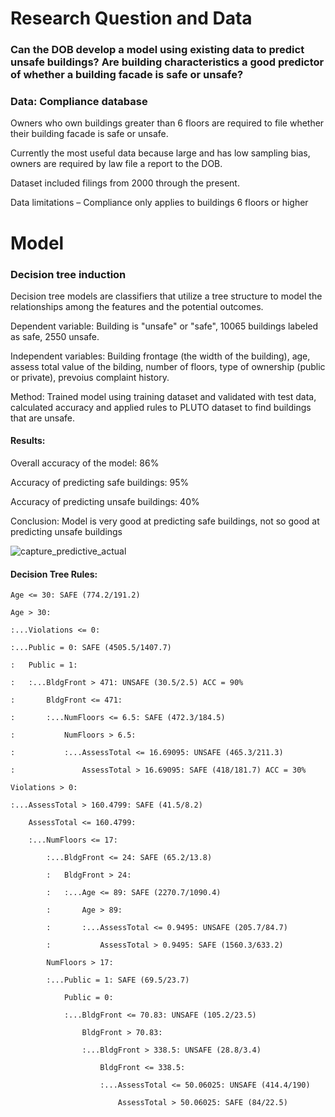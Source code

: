 # Research Question and Data

### Can the DOB develop a model using existing data to predict unsafe buildings? Are building characteristics a good predictor of whether a building facade is safe or unsafe?

### Data: Compliance database

Owners who own buildings greater than 6 floors are required to file whether their building facade is safe or unsafe.

Currently the most useful data because large and has low sampling bias,  owners are required by law file a report to the DOB.

Dataset included filings from 2000 through the present.

Data limitations – Compliance only applies to buildings 6 floors or higher

# Model

### Decision tree induction

Decision tree models are  classifiers that utilize a tree structure to model the relationships among the features and the potential outcomes.

Dependent variable: Building is "unsafe" or "safe", 10065 buildings labeled as safe, 2550 unsafe.

Independent variables: Building frontage (the width of the building), age, assess total value of the bilding, number of floors, type of ownership (public or private), prevoius complaint history.

Method: Trained model using training dataset and validated with test data, calculated accuracy and applied rules to PLUTO dataset to find buildings that are unsafe.

#### Results: 

Overall accuracy of the model: 86%

Accuracy of predicting safe buildings: 95%

Accuracy of predicting unsafe buildings: 40%

Conclusion: Model is very good at predicting safe buildings, not so good at predicting unsafe buildings

![capture_predictive_actual](https://cloud.githubusercontent.com/assets/11237613/23081238/e63b5296-f521-11e6-8351-228ce96e1a0a.PNG)


#### Decision Tree Rules:




    Age <= 30: SAFE (774.2/191.2)
    
    Age > 30:
    
    :...Violations <= 0:
    
    :...Public = 0: SAFE (4505.5/1407.7)
    
    :   Public = 1:
    
    :   :...BldgFront > 471: UNSAFE (30.5/2.5) ACC = 90%
    
    :       BldgFront <= 471:
    
    :       :...NumFloors <= 6.5: SAFE (472.3/184.5)
    
    :           NumFloors > 6.5:
    
    :           :...AssessTotal <= 16.69095: UNSAFE (465.3/211.3)
    
    :               AssessTotal > 16.69095: SAFE (418/181.7) ACC = 30%
    
    Violations > 0:
    
    :...AssessTotal > 160.4799: SAFE (41.5/8.2)
    
        AssessTotal <= 160.4799:
        
        :...NumFloors <= 17:
        
            :...BldgFront <= 24: SAFE (65.2/13.8)
            
            :   BldgFront > 24:
            
            :   :...Age <= 89: SAFE (2270.7/1090.4)
            
            :       Age > 89:
            
            :       :...AssessTotal <= 0.9495: UNSAFE (205.7/84.7)
            
            :           AssessTotal > 0.9495: SAFE (1560.3/633.2)
            
            NumFloors > 17:
            
            :...Public = 1: SAFE (69.5/23.7)
            
                Public = 0:
                
                :...BldgFront <= 70.83: UNSAFE (105.2/23.5)
                
                    BldgFront > 70.83:
                    
                    :...BldgFront > 338.5: UNSAFE (28.8/3.4)
                    
                        BldgFront <= 338.5:
                        
                        :...AssessTotal <= 50.06025: UNSAFE (414.4/190)
                        
                            AssessTotal > 50.06025: SAFE (84/22.5)


